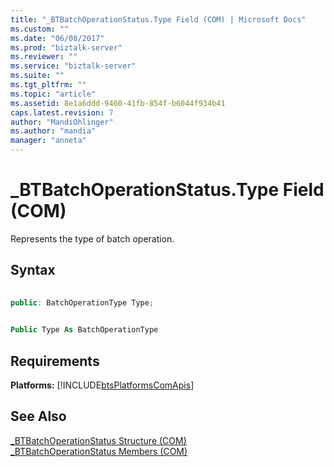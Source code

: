 ```yaml
---
title: "_BTBatchOperationStatus.Type Field (COM) | Microsoft Docs"
ms.custom: ""
ms.date: "06/08/2017"
ms.prod: "biztalk-server"
ms.reviewer: ""
ms.service: "biztalk-server"
ms.suite: ""
ms.tgt_pltfrm: ""
ms.topic: "article"
ms.assetid: 8e1a6ddd-9460-41fb-854f-b6044f934b41
caps.latest.revision: 7
author: "MandiOhlinger"
ms.author: "mandia"
manager: "anneta"
---
```

# _BTBatchOperationStatus.Type Field (COM)
Represents the type of batch operation.  
  
## Syntax  
  
```cpp  
  
public: BatchOperationType Type;  
```  
  
```vb  
  
Public Type As BatchOperationType  
```  
  
## Requirements  
 **Platforms:** [!INCLUDE[btsPlatformsComApis](../includes/btsplatformscomapis-md.md)]  
  
## See Also  
 [_BTBatchOperationStatus Structure (COM)](../core/btbatchoperationstatus-structure-com.md)   
 [_BTBatchOperationStatus Members (COM)](../core/btbatchoperationstatus-members-com.md)